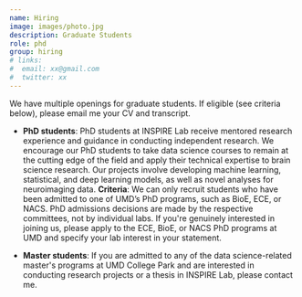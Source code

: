```yaml
---
name: Hiring
image: images/photo.jpg
description: Graduate Students
role: phd
group: hiring
# links:
#  email: xx@gmail.com
#  twitter: xx
---
```

We have multiple openings for graduate students. If eligible (see criteria below), please email me your CV and transcript.
* **PhD students**: PhD students at INSPIRE Lab receive mentored research experience and guidance in conducting independent research. We encourage our PhD students to take data science courses to remain at the cutting edge of the field and apply their technical expertise to brain science research. Our projects involve developing machine learning, statistical, and deep learning models, as well as novel analyses for neuroimaging data.
    **Criteria**: We can only recruit students who have been admitted to one of UMD’s PhD programs, such as BioE, ECE, or NACS. PhD admissions decisions are made by the respective committees, not by individual labs. If you're genuinely interested in joining us, please apply to the ECE, BioE, or NACS PhD programs at UMD and specify your lab interest in your statement.

* **Master students**: If you are admitted to any of the data science-related master's programs at UMD College Park and are interested in conducting research projects or a thesis in INSPIRE Lab, please contact me.